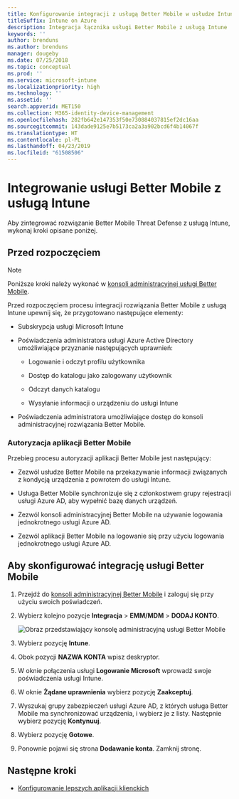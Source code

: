 ```yaml
---
title: Konfigurowanie integracji z usługą Better Mobile w usłudze Intune
titleSuffix: Intune on Azure
description: Integracja łącznika usługi Better Mobile z usługą Intune
keywords: ''
author: brenduns
ms.author: brenduns
manager: dougeby
ms.date: 07/25/2018
ms.topic: conceptual
ms.prod: ''
ms.service: microsoft-intune
ms.localizationpriority: high
ms.technology: ''
ms.assetid: ''
search.appverid: MET150
ms.collection: M365-identity-device-management
ms.openlocfilehash: 282fb642e147353f50e730884037815ef2dc16aa
ms.sourcegitcommit: 143dade9125e7b5173ca2a3a902bcd6f4b14067f
ms.translationtype: HT
ms.contentlocale: pl-PL
ms.lasthandoff: 04/23/2019
ms.locfileid: "61508506"
---
```

# <a name="integrate-better-mobile-with-intune"></a>Integrowanie usługi Better Mobile z usługą Intune

Aby zintegrować rozwiązanie Better Mobile Threat Defense z usługą Intune, wykonaj kroki opisane poniżej.

## <a name="before-you-begin"></a>Przed rozpoczęciem

> [!NOTE]
> Poniższe kroki należy wykonać w [konsoli administracyjnej usługi Better Mobile](https://aad.bmobi.net).

Przed rozpoczęciem procesu integracji rozwiązania Better Mobile z usługą Intune upewnij się, że przygotowano następujące elementy:

-   Subskrypcja usługi Microsoft Intune

-   Poświadczenia administratora usługi Azure Active Directory umożliwiające przyznanie następujących uprawnień:

    -   Logowanie i odczyt profilu użytkownika

    -   Dostęp do katalogu jako zalogowany użytkownik

    -   Odczyt danych katalogu

    -   Wysyłanie informacji o urządzeniu do usługi Intune

-   Poświadczenia administratora umożliwiające dostęp do konsoli administracyjnej rozwiązania Better Mobile.

### <a name="better-mobile-app-authorization"></a>Autoryzacja aplikacji Better Mobile

Przebieg procesu autoryzacji aplikacji Better Mobile jest następujący:

-   Zezwól usłudze Better Mobile na przekazywanie informacji związanych z kondycją urządzenia z powrotem do usługi Intune.

-   Usługa Better Mobile synchronizuje się z członkostwem grupy rejestracji usługi Azure AD, aby wypełnić bazę danych urządzeń.

-   Zezwól konsoli administracyjnej Better Mobile na używanie logowania jednokrotnego usługi Azure AD.

-   Zezwól aplikacji Better Mobile na logowanie się przy użyciu logowania jednokrotnego usługi Azure AD.

## <a name="to-set-up-better-mobile-integration"></a>Aby skonfigurować integrację usługi Better Mobile

1. Przejdź do [konsoli administracyjnej Better Mobile](https://aad.bmobi.net) i zaloguj się przy użyciu swoich poświadczeń.
2. Wybierz kolejno pozycje **Integracja** > **EMM/MDM** > **DODAJ KONTO**.

     ![Obraz przedstawiający konsolę administracyjną usługi Better Mobile](media/better_mobile_console.png)
 
3. Wybierz pozycję **Intune**.
4. Obok pozycji **NAZWA KONTA** wpisz deskryptor. 
5. W oknie połączenia usługi **Logowanie Microsoft** wprowadź swoje poświadczenia usługi Intune.
6. W oknie **Żądane uprawnienia** wybierz pozycję **Zaakceptuj**.
7. Wyszukaj grupy zabezpieczeń usługi Azure AD, z których usługa Better Mobile ma synchronizować urządzenia, i wybierz je z listy. Następnie wybierz pozycję **Kontynuuj**.
8. Wybierz pozycję **Gotowe**.
9. Ponownie pojawi się strona **Dodawanie konta**. Zamknij stronę. 

## <a name="next-steps"></a>Następne kroki

-   [Konfigurowanie lepszych aplikacji klienckich](mtd-apps-ios-app-configuration-policy-add-assign.md)
